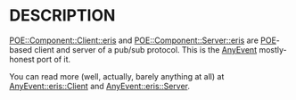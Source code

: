 # DESCRIPTION

[POE::Component::Client::eris](https://metacpan.org/pod/POE::Component::Client::eris) and [POE::Component::Server::eris](https://metacpan.org/pod/POE::Component::Server::eris)
are [POE](https://metacpan.org/pod/POE)-based client and server of a pub/sub protocol. This is
the [AnyEvent](https://metacpan.org/pod/AnyEvent) mostly-honest port of it.

You can read more (well, actually, barely anything at all) at
[AnyEvent::eris::Client](https://metacpan.org/pod/AnyEvent::eris::Client) and [AnyEvent::eris::Server](https://metacpan.org/pod/AnyEvent::eris::Server).
